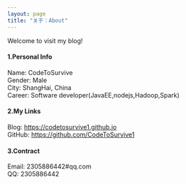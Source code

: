 ```yaml
---
layout: page
title: "关于：About"
---
```

Welcome to visit my blog!

#### 1.Personal Info
Name: CodeToSurvive  
Gender: Male  
City: ShangHai, China  
Career: Software developer(JavaEE,nodejs,Hadoop,Spark)  

#### 2.My Links
Blog: <https://codetosurvive1.github.io>  
GitHub: <https://github.com/CodeToSurvive1>  


#### 3.Contract
Email: 2305886442#qq.com  
QQ: 2305886442  
